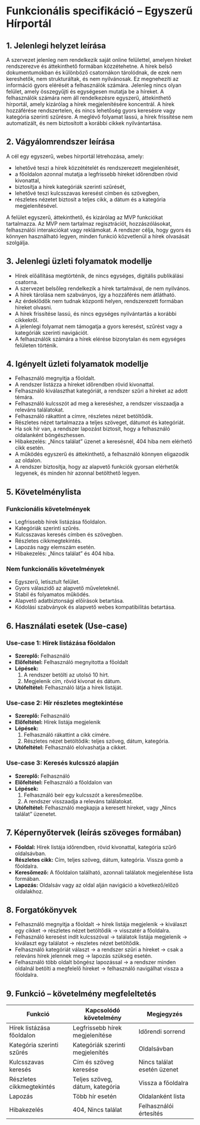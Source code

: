 # Funkcionális specifikáció – Egyszerű Hírportál

## 1. Jelenlegi helyzet leírása

A szervezet jelenleg nem rendelkezik saját online felülettel, amelyen híreket rendszerezve és áttekinthető formában közzétehetne.
A hírek belső dokumentumokban és különböző csatornákon tárolódnak, de ezek nem kereshetők, nem strukturáltak, és nem nyilvánosak.
Ez megnehezíti az információ gyors elérését a felhasználók számára.
Jelenleg nincs olyan felület, amely összegyűjti és egységesen mutatja be a híreket.
A felhasználók számára nem áll rendelkezésre egyszerű, áttekinthető hírportál, amely kizárólag a hírek megjelenítésére koncentrál.
A hírek hozzáférése rendszertelen, és nincs lehetőség gyors keresésre vagy kategória szerinti szűrésre.
A meglévő folyamat lassú, a hírek frissítése nem automatizált, és nem biztosított a korábbi cikkek nyilvántartása.

## 2. Vágyálomrendszer leírása

A cél egy egyszerű, webes hírportál létrehozása, amely:  

- lehetővé teszi a hírek közzétételét és rendszerezett megjelenítését,
- a főoldalon azonnal mutatja a legfrissebb híreket időrendben rövid kivonattal,
- biztosítja a hírek kategóriák szerinti szűrését,
- lehetővé teszi kulcsszavas keresést címben és szövegben,
- részletes nézetet biztosít a teljes cikk, a dátum és a kategória megjelenítésével.

A felület egyszerű, áttekinthető, és kizárólag az MVP funkciókat tartalmazza.
Az MVP nem tartalmaz regisztrációt, hozzászólásokat, felhasználói interakciókat vagy reklámokat.
A rendszer célja, hogy gyors és könnyen használható legyen, minden funkció közvetlenül a hírek olvasását szolgálja.

## 3. Jelenlegi üzleti folyamatok modellje

- Hírek előállítása megtörténik, de nincs egységes, digitális publikálási csatorna.
- A szervezet belsőleg rendelkezik a hírek tartalmával, de nem nyilvános.
- A hírek tárolása nem szabványos, így a hozzáférés nem átlátható.
- Az érdeklődők nem tudnak központi helyen, rendszerezett formában híreket olvasni.
- A hírek frissítése lassú, és nincs egységes nyilvántartás a korábbi cikkekről.
- A jelenlegi folyamat nem támogatja a gyors keresést, szűrést vagy a kategóriák szerinti navigációt.
- A felhasználók számára a hírek elérése bizonytalan és nem egységes felületen történik.

## 4. Igényelt üzleti folyamatok modellje

- Felhasználó megnyitja a főoldalt.
- A rendszer listázza a híreket időrendben rövid kivonattal.
- Felhasználó kiválaszthat kategóriát, a rendszer szűri a híreket az adott témára.
- Felhasználó kulcsszót ad meg a kereséshez, a rendszer visszaadja a releváns találatokat.
- Felhasználó rákattint a címre, részletes nézet betöltődik.
- Részletes nézet tartalmazza a teljes szöveget, dátumot és kategóriát.
- Ha sok hír van, a rendszer lapozást biztosít, hogy a felhasználó oldalanként böngészhessen.
- Hibakezelés: „Nincs találat” üzenet a keresésnél, 404 hiba nem elérhető cikk esetén.
- A működés egyszerű és áttekinthető, a felhasználó könnyen eligazodik az oldalon.
- A rendszer biztosítja, hogy az alapvető funkciók gyorsan elérhetők legyenek, és minden hír azonnal betölthető legyen.

## 5. Követelménylista

### Funkcionális követelmények
- Legfrissebb hírek listázása főoldalon.
- Kategóriák szerinti szűrés.
- Kulcsszavas keresés címben és szövegben.
- Részletes cikkmegtekintés.
- Lapozás nagy elemszám esetén.
- Hibakezelés: „Nincs találat” és 404 hiba.

### Nem funkcionális követelmények
- Egyszerű, letisztult felület.
- Gyors válaszidő az alapvető műveleteknél.
- Stabil és folyamatos működés.
- Alapvető adatbiztonsági előírások betartása.
- Kódolási szabványok és alapvető webes kompatibilitás betartása.

## 6. Használati esetek (Use-case)

### Use-case 1: Hírek listázása főoldalon
- **Szereplő:** Felhasználó
- **Előfeltétel:** Felhasználó megnyitotta a főoldalt
- **Lépések:**
  1. A rendszer betölti az utolsó 10 hírt.
  2. Megjelenik cím, rövid kivonat és dátum.
- **Utófeltétel:** Felhasználó látja a hírek listáját.

### Use-case 2: Hír részletes megtekintése
- **Szereplő:** Felhasználó
- **Előfeltétel:** Hírek listája megjelenik
- **Lépések:**
  1. Felhasználó rákattint a cikk címére.
  2. Részletes nézet betöltődik: teljes szöveg, dátum, kategória.
- **Utófeltétel:** Felhasználó elolvashatja a cikket.

### Use-case 3: Keresés kulcsszó alapján
- **Szereplő:** Felhasználó
- **Előfeltétel:** Felhasználó a főoldalon van
- **Lépések:**
  1. Felhasználó beír egy kulcsszót a keresőmezőbe.
  2. A rendszer visszaadja a releváns találatokat.
- **Utófeltétel:** Felhasználó megkapja a keresett híreket, vagy „Nincs találat” üzenetet.

## 7. Képernyőtervek (leírás szöveges formában)

- **Főoldal:** Hírek listája időrendben, rövid kivonattal, kategória szűrő oldalsávban.
- **Részletes cikk:** Cím, teljes szöveg, dátum, kategória. Vissza gomb a főoldalra.
- **Keresőmező:** A főoldalon található, azonnali találatok megjelenítése lista formában.
- **Lapozás:** Oldalsáv vagy az oldal alján navigáció a következő/előző oldalakhoz.

## 8. Forgatókönyvek

- Felhasználó megnyitja a főoldalt → hírek listája megjelenik → kiválaszt egy cikket → részletes nézet betöltődik → visszatér a főoldalra.
- Felhasználó keresést indít kulcsszóval → találatok listája megjelenik → kiválaszt egy találatot → részletes nézet betöltődik.
- Felhasználó kategóriát választ → a rendszer szűri a híreket → csak a releváns hírek jelennek meg → lapozás szükség esetén.
- Felhasználó több oldalt böngész lapozással → a rendszer minden oldalnál betölti a megfelelő híreket → felhasználó navigálhat vissza a főoldalra.

## 9. Funkció – követelmény megfeleltetés

| Funkció                   | Kapcsolódó követelmény             | Megjegyzés                  |
|----------------------------|-----------------------------------|-----------------------------|
| Hírek listázása főoldalon  | Legfrissebb hírek megjelenítése   | Időrendi sorrend            |
| Kategória szerinti szűrés  | Kategóriák szerinti megjelenítés  | Oldalsávban                 |
| Kulcsszavas keresés        | Cím és szöveg keresése            | Nincs találat esetén üzenet |
| Részletes cikkmegtekintés  | Teljes szöveg, dátum, kategória   | Vissza a főoldalra          |
| Lapozás                    | Több hír esetén                   | Oldalanként lista           |
| Hibakezelés                | 404, Nincs találat                | Felhasználói értesítés      |